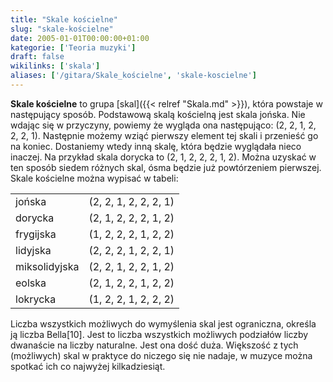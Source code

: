 ```yaml
---
title: "Skale kościelne"
slug: "skale-kościelne"
date: 2005-01-01T00:00:00+01:00
kategorie: ['Teoria muzyki']
draft: false
wikilinks: ['skala']
aliases: ['/gitara/Skale_kościelne', 'skale-koscielne']
---
```

**Skale kościelne** to grupa [skal]({{< relref "Skala.md" >}}), która powstaje w
następujący sposób. Podstawową skalą kościelną jest skala jońska. Nie
wdając się w przyczyny, powiemy że wygląda ona następująco: (2, 2, 1, 2,
2, 2, 1). Następnie możemy wziąć pierwszy element tej skali i przenieść
go na koniec. Dostaniemy wtedy inną skalę, która będzie wyglądała nieco
inaczej. Na przykład skala dorycka to (2, 1, 2, 2, 2, 1, 2). Można
uzyskać w ten sposób siedem różnych skal, ósma będzie już powtórzeniem
pierwszej. Skale kościelne można wypisać w tabeli:

|               |                       |
| ------------- | --------------------- |
| jońska        | (2, 2, 1, 2, 2, 2, 1) |
| dorycka       | (2, 1, 2, 2, 2, 1, 2) |
| frygijska     | (1, 2, 2, 2, 1, 2, 2) |
| lidyjska      | (2, 2, 2, 1, 2, 2, 1) |
| miksolidyjska | (2, 2, 1, 2, 2, 1, 2) |
| eolska        | (2, 1, 2, 2, 1, 2, 2) |
| lokrycka      | (1, 2, 2, 1, 2, 2, 2) |

Liczba wszystkich możliwych do wymyślenia skal jest ograniczna, określa
ją liczba Bella\[10\]. Jest to liczba wszystkich możliwych podziałów
liczby dwanaście na liczby naturalne. Jest ona dość duża. Większość z
tych (możliwych) skal w praktyce do niczego się nie nadaje, w muzyce
można spotkać ich co najwyżej kilkadziesiąt.

